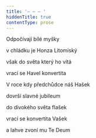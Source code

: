 ```yaml
---
title: '– – – '
hiddenTitle: true
contentType: prose
---
```


Odpočívají bílé myšky

v chládku je Honza Litomiský

však do světa který ho vítá

vrací se Havel konvertita

V roce kdy předchůdce náš Hašek

dovrší slavné jubileum

do divokého světa flašek

vrací se konvertita Vašek

a lahve zvoní mu Te Deum
